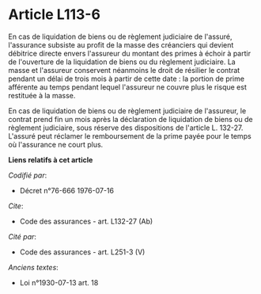 # Article L113-6

En cas de liquidation de biens ou de règlement judiciaire de l'assuré, l'assurance subsiste au profit de la masse des
créanciers qui devient débitrice directe envers l'assureur du montant des primes à échoir à partir de l'ouverture de la
liquidation de biens ou du règlement judiciaire. La masse et l'assureur conservent néanmoins le droit de résilier le contrat
pendant un délai de trois mois à partir de cette date : la portion de prime afférente au temps pendant lequel l'assureur ne
couvre plus le risque est restituée à la masse.

En cas de liquidation de biens ou de règlement judiciaire de l'assureur, le contrat prend fin un mois après la déclaration de
liquidation de biens ou de règlement judiciaire, sous réserve des dispositions de l'article L. 132-27. L'assuré peut réclamer
le remboursement de la prime payée pour le temps où l'assurance ne court plus.

**Liens relatifs à cet article**

_Codifié par_:

  - Décret n°76-666 1976-07-16

_Cite_:

  - Code des assurances - art. L132-27 (Ab)

_Cité par_:

  - Code des assurances - art. L251-3 (V)

_Anciens textes_:

  - Loi n°1930-07-13 art. 18
